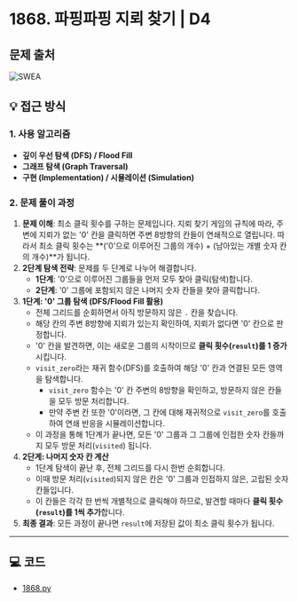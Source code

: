 # 1868. 파핑파핑 지뢰 찾기 | D4

## 문제 출처
![SWEA](https://swexpertacademy.com/main/talk/solvingClub/problemView.do?solveclubId=AZgvQCv6GNXHBIT9&contestProbId=AV5LwsHaD1MDFAXc&probBoxId=AZiiM-4KAVbHBIT9&type=PROBLEM&problemBoxTitle=A%ED%98%95_%EC%B6%94%EC%B2%9C+%ED%95%99%EC%8A%B5+%EC%9E%90%EB%A3%8C&problemBoxCnt=24)

## 💡 접근 방식

### 1. 사용 알고리즘
* **깊이 우선 탐색 (DFS) / Flood Fill**
* **그래프 탐색 (Graph Traversal)**
* **구현 (Implementation) / 시뮬레이션 (Simulation)**

### 2. 문제 풀이 과정
1.  **문제 이해**: 최소 클릭 횟수를 구하는 문제입니다. 지뢰 찾기 게임의 규칙에 따라, 주변에 지뢰가 없는 '0' 칸을 클릭하면 주변 8방향의 칸들이 연쇄적으로 열립니다. 따라서 최소 클릭 횟수는 **('0'으로 이루어진 그룹의 개수) + (남아있는 개별 숫자 칸의 개수)**가 됩니다.
2.  **2단계 탐색 전략**: 문제를 두 단계로 나누어 해결합니다.
    * **1단계**: '0'으로 이루어진 그룹들을 먼저 모두 찾아 클릭(탐색)합니다.
    * **2단계**: '0' 그룹에 포함되지 않은 나머지 숫자 칸들을 찾아 클릭합니다.
3.  **1단계: '0' 그룹 탐색 (DFS/Flood Fill 활용)**
    * 전체 그리드를 순회하면서 아직 방문하지 않은 `.` 칸을 찾습니다.
    * 해당 칸의 주변 8방향에 지뢰가 있는지 확인하여, 지뢰가 없다면 '0' 칸으로 판정합니다.
    * '0' 칸을 발견하면, 이는 새로운 그룹의 시작이므로 **클릭 횟수(`result`)를 1 증가**시킵니다.
    * `visit_zero`라는 재귀 함수(DFS)를 호출하여 해당 '0' 칸과 연결된 모든 영역을 탐색합니다.
        * `visit_zero` 함수는 '0' 칸 주변의 8방향을 확인하고, 방문하지 않은 칸들을 모두 방문 처리합니다.
        * 만약 주변 칸 또한 '0'이라면, 그 칸에 대해 재귀적으로 `visit_zero`를 호출하여 연쇄 반응을 시뮬레이션합니다.
    * 이 과정을 통해 1단계가 끝나면, 모든 '0' 그룹과 그 그룹에 인접한 숫자 칸들까지 모두 방문 처리(`visited`) 됩니다.
4.  **2단계: 나머지 숫자 칸 계산**
    * 1단계 탐색이 끝난 후, 전체 그리드를 다시 한번 순회합니다.
    * 이때 방문 처리(`visited`)되지 않은 칸은 '0' 그룹과 인접하지 않은, 고립된 숫자 칸들입니다.
    * 이 칸들은 각각 한 번씩 개별적으로 클릭해야 하므로, 발견할 때마다 **클릭 횟수(`result`)를 1씩 추가**합니다.
5.  **최종 결과**: 모든 과정이 끝나면 `result`에 저장된 값이 최소 클릭 횟수가 됩니다.


---

## 💻 코드
* [1868.py](1868.py)